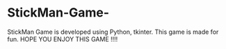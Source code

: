 # StickMan-Game-
StickMan Game is developed using Python, tkinter. This game is made for fun. HOPE YOU ENJOY THIS GAME !!!!
